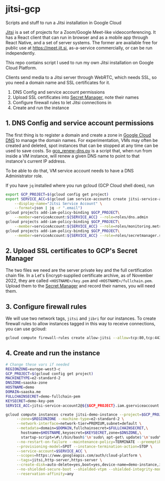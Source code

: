 # jitsi-gcp
Scripts and stuff to run a Jitsi installation in Google Cloud

[Jitsi](https://github.com/jitsi/) is a set of projects for a Zoom/Google Meet-like videoconferencing. It has a React client that can run in browser and as a mobile app through React Native, and a set of server systems. The former are available free for public use at https://meet.jit.si, as-a-service commercially, or can be run independently.

This repo contains script I used to run my own Jitsi installation on Google Cloud Platform.

Clients send media to a Jitsi server through WebRTC, which needs SSL, so you need a domain name and SSL certificates for it. 

1. DNS Config and service account permissions
2. Upload SSL certificates into [Secret Manager](https://console.cloud.google.com/security/secret-manager), note their names
3. Configure firewall rules to let Jitsi connections in
4. Create and run the instance

## 1. DNS Config and service account permissions

The first thing is to register a domain and create a zone in [Google Cloud DNS](https://console.cloud.google.com/net-services/dns/zones) to manage the domain names. For experimentation, VMs may often be created and deleted, spot instances that can be stopped at any time can be used to save costs. So [gcp_renew-dns.py](./gcp_renew-dns.py) is a script that, when run from inside a VM instance, will renew a given DNS name to point to that instance's current IP address. 

To be able to do that, VM service account needs to have a DNS Administrator role. 

If you have `jq` installed where you run gcloud (GCP Cloud shell does), run
```bash
export GCP_PROJECT=$(gcloud config get project)
export SERVICE_ACC=$(gcloud iam service-accounts create jitsi-service-account \
    --display-name="Jitsi Service Account" \
    --format=json | jq -r ".email")
gcloud projects add-iam-policy-binding $GCP_PROJECT\
    --member=serviceAccount:${SERVICE_ACC} --role=roles/dns.admin
gcloud projects add-iam-policy-binding $GCP_PROJECT\
    --member=serviceAccount:${SERVICE_ACC} --role=roles/monitoring.metricWriter
gcloud projects add-iam-policy-binding $GCP_PROJECT\
    --member=serviceAccount:${SERVICE_ACC} --role=roles/secretmanager.secretAccessor
```

## 2. Upload SSL certificates to GCP's Secret Manager

The two files we need are the server private key and the full certification chain file. In a  Let's Encrypt-supplied certificate archive, as of November 2022, they are called `<HOSTNAME>/key.pem` and `<HOSTNAME>/fullchain.pem`. Upload them to the [Secret Manager](https://console.cloud.google.com/security/secret-manager) and record their names, you will need them.

## 3. Configure firewall rules

We will use two network tags, `jitsi` and `jibri` for our instances. To create firewall rules to allow instances tagged in this way to receive connections, you can use gcloud:
```bash
gcloud compute firewall-rules create allow-jitsi --allow=tcp:80,tcp:443,tcp:4443,tcp:5349,udp:10000,udp:3478 --target-tags=jitsi
```

## 4. Create and run the instance
```bash
# Change these vars if needed 
REGIONZONE=europe-west3-c
GCP_PROJECT=$(gcloud config get project)
MACHINETYPE=e2-standard-2
DNSZONE=saaska-zone
HOSTNAME=demo
DOMAIN=saaska.me
FULLCHAINSECRET=demo-fullchain-pem
KEYSECRET=demo-key-pem
SERVICE_ACC=jitsi-service-account2@${$GCP_PROJECT}.iam.gserviceaccount.com

gcloud compute instances create jitsi-demo-instance --project=$GCP_PROJECT \
     --zone=$REGIONZONE --machine-type=e2-standard-2 \
     --network-interface=network-tier=PREMIUM,subnet=default \
     --metadata=domain=$DOMAIN,fullchainsecret=$FULLCHAINSECRET,\
       hostname=$HOSTNAME,keysecret=$KEYSECRET,zone=$DNSZONE,\
       startup-script=\#\!/bin/bash$'\n'sudo\ apt-get\ update$'\n'sudo\ apt-get\ install\ -y\ git$'\n'cd\ /tmp$'\n'git\ clone\ https://github.com/saaska/jitsi-gcp$'\n'cd\ jitsi-gcp$'\n'bash\ setup-jitsi-instance.sh \
     --no-restart-on-failure --maintenance-policy=TERMINATE --preemptible \
     --provisioning-model=SPOT --instance-termination-action=STOP \
     --service-account=$SERVICE_ACC \
     --scopes=https://www.googleapis.com/auth/cloud-platform \
     --tags=jitsi,http-server,https-server \
     --create-disk=auto-delete=yes,boot=yes,device-name=demo-instance,image=projects/debian-cloud/global/images/debian-11-bullseye-v20221102,mode=rw,size=10,type=projects/jitsi-demos/zones/$REGIONZONE/diskTypes/pd-balanced \
     --no-shielded-secure-boot --shielded-vtpm --shielded-integrity-monitoring \
     --reservation-affinity=any
```